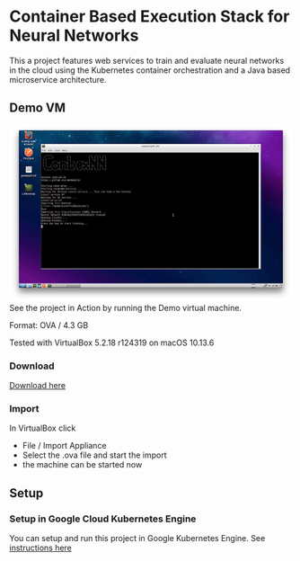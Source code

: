 # Container Based Execution Stack for Neural Networks
This a project features web services to train and evaluate neural networks in the cloud using the Kubernetes container orchestration and a Java based microservice architecture. 

## Demo VM
![Screenshot VM](vm_small.jpg)
See the project in Action by running the Demo virtual machine. 

Format: OVA / 4.3 GB

Tested with VirtualBox 5.2.18 r124319 on macOS 10.13.6

### Download

[Download here](https://conbexvm.blob.core.windows.net/conbexvm/ConbexNN.ova)

### Import
In VirtualBox click
* File / Import Appliance
* Select the .ova file and start the import
* the machine can be started now

## Setup 
### Setup in Google Cloud Kubernetes Engine
You can setup and run this project in Google Kubernetes Engine.
See [instructions here](/kubernetes_config/google-cloud)
